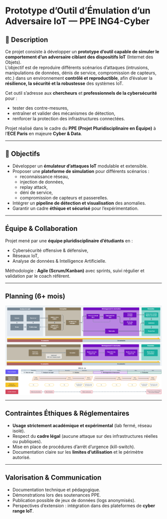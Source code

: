 #  Prototype d’Outil d’Émulation d’un Adversaire IoT — PPE ING4-Cyber

## 📌 Description
Ce projet consiste à développer un **prototype d’outil capable de simuler le comportement d’un adversaire ciblant des dispositifs IoT** (Internet des Objets).  
L’objectif est de reproduire différents scénarios d’attaques (intrusions, manipulations de données, dénis de service, compromission de capteurs, etc.) dans un environnement **contrôlé et reproductible**, afin d’évaluer la **résilience, la sécurité et la robustesse** des systèmes IoT.  

Cet outil s’adresse aux **chercheurs** et **professionnels de la cybersécurité** pour :
- tester des contre-mesures,
- entraîner et valider des mécanismes de détection,
- renforcer la protection des infrastructures connectées.

Projet réalisé dans le cadre du **PPE (Projet Pluridisciplinaire en Équipe)** à l’**ECE Paris** en majeure **Cyber & Data**.

---

## 🎯 Objectifs
- Développer un **émulateur d’attaques IoT** modulable et extensible.
- Proposer une **plateforme de simulation** pour différents scénarios :  
  - reconnaissance réseau,  
  - injection de données,  
  - replay attack,  
  - déni de service,  
  - compromission de capteurs et passerelles.  
- Intégrer un **pipeline de détection et visualisation** des anomalies.
- Garantir un cadre **éthique et sécurisé** pour l’expérimentation.


---

##  Équipe & Collaboration
Projet mené par une **équipe pluridisciplinaire d’étudiants** en :
- Cybersécurité offensive & défensive,  
- Réseaux IoT,  
- Analyse de données & Intelligence Artificielle.  

Méthodologie : **Agile (Scrum/Kanban)** avec sprints, suivi régulier et validation par le coach référent.

---

##  Planning (6+ mois)
![Déroulement](images/deroulement.png)
![Valorisation](images/valorisation.png)
![Calendrier](images/calendrier.png)



---

##  Contraintes Éthiques & Réglementaires
- **Usage strictement académique et expérimental** (lab fermé, réseau isolé).  
- Respect du **cadre légal** (aucune attaque sur des infrastructures réelles ou publiques).  
- Mise en place de procédures d’arrêt d’urgence (kill-switch).  
- Documentation claire sur les **limites d’utilisation** et le périmètre autorisé.

---

##  Valorisation & Communication
- Documentation technique et pédagogique.  
- Démonstrations lors des soutenances PPE.  
- Publication possible de jeux de données (logs anonymisés).  
- Perspectives d’extension : intégration dans des plateformes de **cyber range IoT**.


